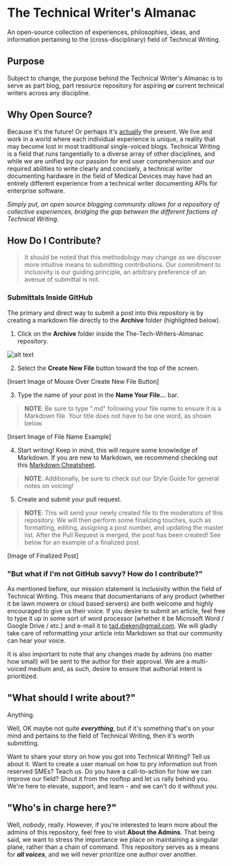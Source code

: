 # The Technical Writer's Almanac
An open-source collection of experiences, philosophies, ideas, and information pertaining to the (cross-disciplinary) field of Technical Writing.

## Purpose
Subject to change, the purpose behind the Technical Writer's Almanac is to serve as part blog, part resource repository for aspiring ***or*** current technical writers across any discipline.

## Why Open Source?
Because it's the future! Or perhaps it's [actually](https://thenewstack.io/survey-open-source-programs-are-a-best-practice-among-large-companies/ "Survey: Open Source Programs Are a Best Practice Among Large Companies") the present. We live and work in a world where each individual experience is unique, a reality that may become lost in most traditional single-voiced blogs. Technical Writing is a field that runs tangentially to a diverse array of other disciplines, and while we are unified by our passion for end user comprehension and our required abilities to write clearly and concisely, a technical writer documenting hardware in the field of Medical Devices may have had an entirely different experience from a technical writer documenting APIs for enterprise software. 

*Simply put, an open source blogging community allows for a repository of collective experiences, bridging the gap between the different factions of Technical Writing.*

## How Do I Contribute?

> It should be noted that this methodology may change as we discover more intuitive means to submitting contributions. Our commitment to inclusivity is our guiding principle, an arbitrary preference of an avenue of submittal is not.

### Submittals Inside GitHub

The primary and direct way to submit a post into this repository is by creating a markdown file directly to the **Archive** folder (highlighted below).


1. Click on the **Archive** folder inside the The-Tech-Writers-Almanac repository.

![alt text](https://github.com/taddieken95/The-Tech-Writers-Almanac/blob/master/Images/Click%20Archive%20Folder.png "Click Archive Folder")

2. Select the **Create New File** button toward the top of the screen.

[Insert Image of Mouse Over Create New File Button]

3. Type the name of your post in the **Name Your File...** bar. 
> **NOTE**: Be sure to type ".md" following your file name to ensure it is a Markdown file. Your title does not have to be one word, as shown below.

[Insert Image of File Name Example]

4. Start writing! Keep in mind, this will require some knowledge of Markdown. If you are new to Markdown, we recommend checking out this [Markdown Cheatsheet](https://github.com/adam-p/markdown-here/wiki/Markdown-Cheatsheet#html).

> **NOTE**: Additionally, be sure to check out our Style Guide for general notes on voicing! 

5. Create and submit your pull request.

> **NOTE**: This will send your newly created file to the moderators of this repository. We will then perform some finalizing touches,
such as formatting, editing, assigning a post number, and updating the master list. After the Pull Request is merged, the post has been created! See below for an example of a finalized post.

[Image of Finalized Post]


### "But what if I'm not GitHub savvy? How do I contribute?"

As mentioned before, our mission statement is inclusivity within the field of Technical Writing. This means that documentarians of any product (whether it be lawn mowers or cloud based servers) are both welcome and highly encouraged to give us their voice. If you desire to submit an article, feel free to type it up in some sort of word processor (whether it be Microsoft Word / Google Drive / etc.) and e-mail it to tad.dieken@gmail.com. We will gladly take care of reformatting your article into Markdown so that our community can hear your voice.

It is also important to note that any changes made by admins (no matter how small) will be sent to the author for their approval. We are a multi-voiced medium and, as such, desire to ensure that authorial intent is prioritized.


## "What should I write about?"

Anything.

Well, OK maybe not quite ***everything***, but if it's something that's on your mind and pertains to the field of Technical Writing, then it's worth submitting. 

Want to share your story on how you got into Technical Writing? Tell us about it. Want to create a user manual on how to pry information out from reserved SMEs? Teach us. Do you have a call-to-action for how we can improve our field? Shout it from the rooftop and let us rally behind you. We're here to elevate, support, and learn - and we can't do it without *you*.

## "Who's in charge here?"

Well, *nobody*, really. However, if you're interested to learn more about the admins of this repository, feel free to visit **About the Admins**. That being said, we want to stress the importance we place on maintaining a singular plane, rather than a chain of command. This repository serves as a means for ***all voices***, and we will never prioritize one author over another.
